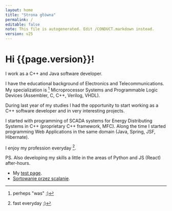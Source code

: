 ```yaml
---
layout: home
title: "Strona główna"
permalink: /
editable: false
note: This file is autogenerated. Edit /CONDUCT.markdown instead.
version: v25
---
```


# Hi {{page.version}}!

I work as a C++ and Java software developer.

I have the educational background of Electronics and Telecommunications.
My specialization is [^1] Microprocessor Systems and Programmable Logic Devices (Assembler, C, C++, Verilog, VHDL).

During last year of my studies I had the opportunity to start working as a C++ software developer and in very interesting projects.

I started with programming of SCADA systems for Energy Distributing Systems in C++ (proprietary C++ framework, MFC).
Along the time I started programming Web Applications in the same domain (Java, Spring, JSF, Hibernate).

I enjoy my profession everyday [^2].

PS. Also developing my skills a little in the areas of Python and JS (React) after-hours.

[^1]: perheps "was" ;)
[^2]: fast everyday ;)

* My [test page](test).
* [Sortowanie przez scalanie](mergesort).
